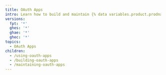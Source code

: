 ```yaml
---
title: OAuth Apps
intro: Learn how to build and maintain {% data variables.product.prodname_oauth_apps %}.
versions:
  fpt: '*'
  ghes: '*'
  ghae: '*'
  ghec: '*'
topics:
  - OAuth Apps
children:
  - /using-oauth-apps
  - /building-oauth-apps
  - /maintaining-oauth-apps
---
```

